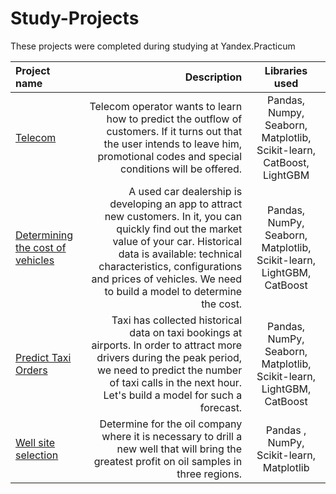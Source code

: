 # Study-Projects

These projects were completed during studying at Yandex.Practicum

| Project name          | Description            | Libraries used              |
| :-------------------- | ---------------------: |:---------------------------:|
| [Telecom](https://github.com/kossvat/Study-Projects/blob/main/Final%20Project/Telecom_final.ipynb) | Telecom operator wants to learn how to predict the outflow of customers. If it turns out that the user intends to leave him, promotional codes and special conditions will be offered.  | Pandas, Numpy, Seaborn, Matplotlib, Scikit-learn, CatBoost, LightGBM |
| [Determining the cost of vehicles](https://github.com/kossvat/Study-Projects/tree/main/Determining-the-cost-of-vehicles) | A used car dealership is developing an app to attract new customers. In it, you can quickly find out the market value of your car. Historical data is available: technical characteristics, configurations and prices of vehicles. We need to build a model to determine the cost. |Pandas, NumPy, Seaborn, Matplotlib, Scikit-learn, LightGBM, CatBoost|
| [Predict Taxi Orders](https://github.com/kossvat/Study-Projects/tree/main/Predict-Taxi-Orders) | Taxi has collected historical data on taxi bookings at airports. In order to attract more drivers during the peak period, we need to predict the number of taxi calls in the next hour. Let's build a model for such a forecast. | Pandas, NumPy, Seaborn, Matplotlib, Scikit-learn, LightGBM, CatBoost |
[Well site selection](https://github.com/kossvat/Study-Projects/blob/main/Well%20site%20selection/ML_in_buisness_ENG.ipynb) | Determine for the oil company where it is necessary to drill a new well that will bring the greatest profit on oil samples in three regions.| Pandas , NumPy, Scikit-learn, Matplotlib
